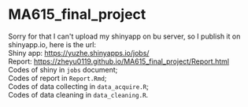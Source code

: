 # MA615_final_project
Sorry for that I can't upload my shinyapp on bu server, so I publish it on shinyapp.io, here is the url:   
Shiny app: https://yuzhe.shinyapps.io/jobs/    
Report: https://zheyu0119.github.io/MA615_final_project/Report.html    
Codes of shiny in `jobs` document;    
Codes of report in `Report.Rmd`;    
Codes of data collecting in `data_acquire.R`;    
Codes of data cleaning in `data_cleaning.R`.   
